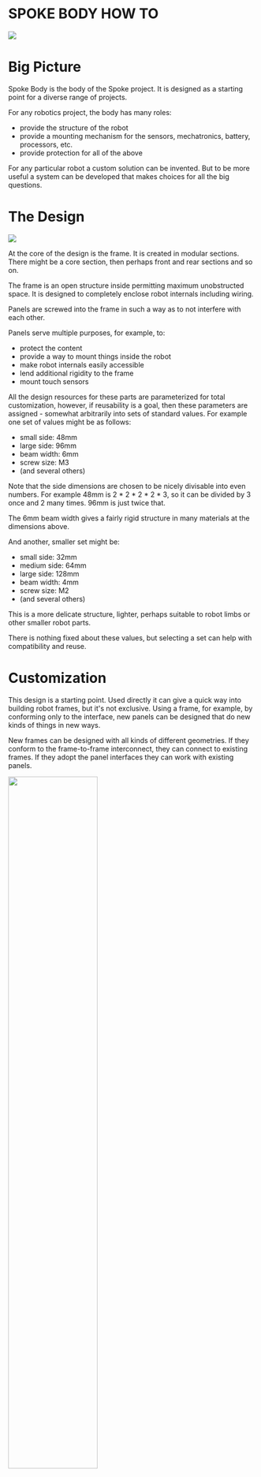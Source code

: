 # SPOKE BODY HOW TO

![](images/SpokeBotDualMotor_w_camera_2.png)

# Big Picture

Spoke Body is the body of the Spoke project.  It is designed as a starting point for a diverse range of projects.

For any robotics project, the body has many roles:
- provide the structure of the robot
- provide a mounting mechanism for the sensors, mechatronics, battery, processors, etc.
- provide protection for all of the above

For any particular robot a custom solution can be invented.  But to be more useful a system can be developed that makes choices for all the big questions.

# The Design

![](images/Design.png)

At the core of the design is the frame.  It is created in modular sections.  There might be a core section, then perhaps front and rear sections and so on.

The frame is an open structure inside permitting maximum unobstructed space.  It is designed to completely enclose robot internals including wiring.

Panels are screwed into the frame in such a way as to not interfere with each other.

Panels serve multiple purposes, for example, to: 
- protect the content
- provide a way to mount things inside the robot
- make robot internals easily accessible
- lend additional rigidity to the frame
- mount touch sensors

All the design resources for these parts are parameterized for total customization, however, if reusability is a goal, then these parameters are assigned - somewhat arbitrarily into sets of standard values.  For example one set of values might be as follows:

- small side: 48mm
- large side: 96mm
- beam width: 6mm
- screw size: M3
- (and several others)

Note that the side dimensions are chosen to be nicely divisable into even numbers.  For example 48mm is 2 * 2 * 2 * 2 * 3, so it can be divided by 3 once and 2 many times.  96mm is just twice that.

The 6mm beam width gives a fairly rigid structure in many materials at the dimensions above.

And another, smaller set might be:

- small side: 32mm
- medium side: 64mm
- large side: 128mm
- beam width: 4mm
- screw size: M2
- (and several others)

This is a more delicate structure, lighter, perhaps suitable to robot limbs or other smaller robot parts.

There is nothing fixed about these values, but selecting a set can help with compatibility and reuse.

# Customization

This design is a starting point.  Used directly it can give a quick way into building robot frames, but it's not exclusive.  Using a frame, for example, by conforming only to the interface, new panels can be designed that do new kinds of things in new ways.

New frames can be designed with all kinds of different geometries.  If they conform to the frame-to-frame interconnect, they can connect to existing frames.  If they adopt the panel interfaces they can work with existing panels.

<img src="images/SpokeBotDualMotor_PcbPanels.png" style="width: 60%">

This is the frame and a couple of panels for the Dual Wheel Bot.  The frame parts (core, two main wheel mounts and the rear wheel mount) are all connected together. The panels have rails to hold PCBs.  

Note the different frame shapes.  The core is a simple cuboid (96 x 96 x 48mm), and the other parts are more complex, but where they all meet are standard sides of 96mm x 48mm.

# Sides

Sides are the building blocks of the system.  They're complex enough that it isn't ideal to recreate them each time, so they are designed separately.   

<img src="images/Side.png" style="width: 45%">
<img src="images/Side_Sketch.png" style="width: 45%">

In CAD, sides are designed as sketches.  These sketches capture the core features of each side.  
- width and height
- beam dimensions
- hole dimensions
- internal location features

With these dimensions decided, the side becomes an interface, a way to allow disparate parts to connect together.   

[image of side annotated - TBD]

The corners are the hardest part.  They have to be large enough to strongly anchor the panel to the frame, and large enough to permit a nut behind too.

**Corner Details**

 How are the corners placed?  There are three main issues: general layout, design of the corner shape, and placement of the fastening holes.

 Mostly there will be one corner for each pair of sides.  This is not a rigid rule, however.  In some cases a side is so short that two corners can not easily fit.  In other cases the integrity of the frame would be compromised by the holes or passage ways required for fastening.  In these cases the corner geometry may be altered.  For example two corners might be joined together to form one area with a single screw hole.

 In most cases, the simple solution of having a simple corner for each pair of sides works very well.

 Refering from the angle formed by the two sides, the diagonal member should be as symmetrical as possible.  In the trivial case of two sides intersecting at 90°, the diagonal member should be at 45°.

 As an additional constraint, the three (or sometimes two) sides of the corner structure all need to touch the screw head circle at a tangent.

**Side Assemblies**

<img src="images/Sides_assembled.png" style="width: 60%">

Then sides can be assembled together to form the core of the Frame.

A library of sides would need to include all the sizes and shapes needed.

# Frame

In order to make a frame, the core formed by the sides is extruded inwards from the sides, one by one.

<img src="images/Sides.png" style="width: 30%">
<img src="images/Sides_frame_1.png" style="width: 30%">
<img src="images/Sides_frame_2.png" style="width: 30%">

At the end there's a full frame.

![](images/Frame.png)

Note that the holes in the frame need to be the correct size for the thread cutting screws.

This is pretty straightforward in the case of 90° cuboids, where all the edges mesh nicely, but as soon as some of the angles are not 90°, additional trimming will be needed.

[image of sides needing trimming - TBD]

**Frame Interconnection**

Frames designed to be connected to other frames have a modified connection.  Note that in the above image, the side facing to the left has two new features:  one is the internal lip, just a few millimeters wide and high, that helps locate one frame to another.  The other feature is that the corner holes are larger to allow the screw to pass through one and be secured into the other.

# Panels

Panels can be made from sides.

<img src="images/Panels_Sides.png" style="width: 45%">
<img src="images/Panels_2.png" style="width: 45%">

Panels have a core, and screw holes.  Also, to locate them in the frame, a small ridge.  Depending on the fasteners, the outside screw holes will be countersunk.

Panels are secured to the frame in a manner appropriate for the materials.  In some plastics, self tapping (thread forming) screws are very effective.  In other plastics,  threaded inserts will be ideal, possibly screws and nuts in some applications.

<img src="images/m3_torx_thread_forming_6mm.png" style="width: 30%">
<img src="images/m3_torx_thread_forming_6mm_dims.png" style="width: 80%">

Panels can be customized for different purposes.
- holding PCBs
- holding batteries
- holding sensors

<img src="images/BotCore_SidePCB_v20.png" style="width: 60%">

This a panel with PCB rails holding the Spoke Charger board.  This arrangement means that assembling the robot can be done from any place there is a panel.   PCBs can be accessed very easily just by removing the correct panel.  As another conventions, PCBs are made in standard widths to fit these rails.

<img src="images/Core_4_Cell_Panel.png" style="width: 45%">
<img src="images/Core_4_Cell_Panel_w_frame.png" style="width: 45%">

A more complex example, this is a 96mm x 96mm panel that holds 4 18650 cells and three PCB rails for 28mm PCBs.  Also underneath there is a compartment for a Wireless Charging Receiver coil.

It fits into the 96mm x 96mm x 48mm core frame, and indeed any frame that has a standard 96mm x 96mm side and sufficent internal height to fit the contents.

In future many if not all panels will also have touch sense via built in piezo or resistive sensors. 

# Fabrication 

The body system has been designed to be convenient for robot designers and builders.  Some parts might be mass produced and others printed via 3D printing of various kinds.

Resin printing with a nylon-like resin has been found to give the best overall results, although FDM printing in nylon can also give good results.






